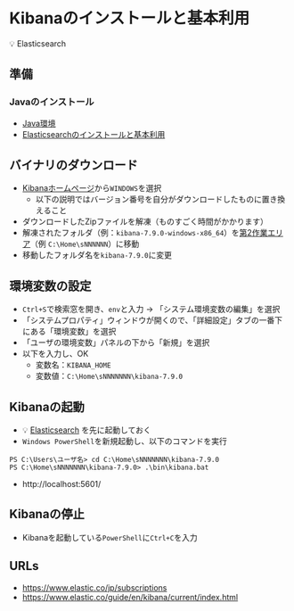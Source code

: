 # Kibanaのインストールと基本利用

:bulb: Elasticsearch

## 準備

### Javaのインストール

- [Java環境](../../pc-java.md)
- [Elasticsearchのインストールと基本利用](1-install.md)
  
## バイナリのダウンロード

- [Kibanaホームページ](https://www.elastic.co/jp/downloads/kibana)から`WINDOWS`を選択
  - 以下の説明ではバージョン番号を自分がダウンロードしたものに置き換えること
- ダウンロードしたZipファイルを解凍（ものすごく時間がかかります）
- 解凍されたフォルダ（例：`kibana-7.9.0-windows-x86_64`）を[第2作業エリア](../../pc-workspace.md)（例 `C:\Home\sNNNNNN`）に移動
- 移動したフォルダ名を`kibana-7.9.0`に変更

## 環境変数の設定

- `Ctrl+S`で検索窓を開き、`env`と入力 → 「システム環境変数の編集」を選択
- 「システムプロパティ」ウィンドウが開くので、「詳細設定」タブの一番下にある「環境変数」を選択
- 「ユーザの環境変数」パネルの下から「新規」を選択
- 以下を入力し、OK
  - 変数名：`KIBANA_HOME`
  - 変数値：`C:\Home\sNNNNNNN\kibana-7.9.0`

## Kibanaの起動

- :bulb: [Elasticsearch](1-install.md) を先に起動しておく
- `Windows PowerShell`を新規起動し、以下のコマンドを実行

```
PS C:\Users\ユーザ名> cd C:\Home\sNNNNNNN\kibana-7.9.0
PS C:\Home\sNNNNNNN\kibana-7.9.0> .\bin\kibana.bat
```

- http://localhost:5601/


## Kibanaの停止

- Kibanaを起動している`PowerShell`に`Ctrl+C`を入力

## URLs

- https://www.elastic.co/jp/subscriptions
- https://www.elastic.co/guide/en/kibana/current/index.html
